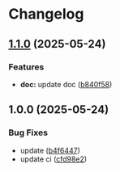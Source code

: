 # Changelog

## [1.1.0](https://github.com/edalferes/terraform-mcp-server-sse/compare/v1.0.0...v1.1.0) (2025-05-24)


### Features

* **doc:** update doc ([b840f58](https://github.com/edalferes/terraform-mcp-server-sse/commit/b840f58ac16aa4c77032deda3f59b75a40307b79))

## 1.0.0 (2025-05-24)


### Bug Fixes

* update ([b4f6447](https://github.com/edalferes/terraform-mcp-server-sse/commit/b4f64478f9b5edb628aec44398066d19074c4404))
* update ci ([cfd98e2](https://github.com/edalferes/terraform-mcp-server-sse/commit/cfd98e23b34946d8d1d0e2ad4e201826d37450d7))
